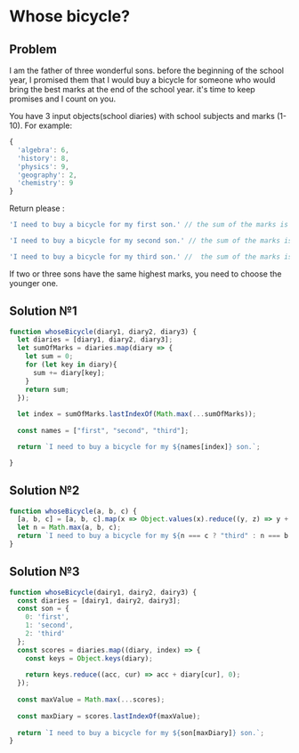 # Whose bicycle?

## Problem
I am the father of three wonderful sons. before the beginning of the school year, I promised them that I would buy a bicycle for someone who would bring the best marks at the end of the school year. it's time to keep promises and I count on you.

You have 3 input objects(school diaries) with school subjects and marks (1-10). For example:

```javascript
{
  'algebra': 6,
  'history': 8,
  'physics': 9,
  'geography': 2,
  'chemistry': 9
}
```

Return please :

```javascript
'I need to buy a bicycle for my first son.' // the sum of the marks is the highest  in the first diary.

'I need to buy a bicycle for my second son.' // the sum of the marks is the highest in the second diary.

'I need to buy a bicycle for my third son.' //  the sum of the marks is the highest in the third diary.
```

If two or three sons have the same highest marks, you need to choose the younger one. 


## Solution №1
```javascript
function whoseBicycle(diary1, diary2, diary3) {
  let diaries = [diary1, diary2, diary3];
  let sumOfMarks = diaries.map(diary => {
    let sum = 0;
    for (let key in diary){
      sum += diary[key];
    }
    return sum;
  });
  
  let index = sumOfMarks.lastIndexOf(Math.max(...sumOfMarks));
  
  const names = ["first", "second", "third"];

  return `I need to buy a bicycle for my ${names[index]} son.`;

}
```

## Solution №2
```javascript
function whoseBicycle(a, b, c) {
  [a, b, c] = [a, b, c].map(x => Object.values(x).reduce((y, z) => y + z, 0));
  let n = Math.max(a, b, c);
  return `I need to buy a bicycle for my ${n === c ? "third" : n === b ? "second" : "first"} son.`;
}
```

## Solution №3
```javascript
function whoseBicycle(dairy1, dairy2, dairy3) {
  const diaries = [dairy1, dairy2, dairy3];
  const son = {
    0: 'first',
    1: 'second',
    2: 'third'
  };
  const scores = diaries.map((diary, index) => {
    const keys = Object.keys(diary);
    
    return keys.reduce((acc, cur) => acc + diary[cur], 0);
  });
  
  const maxValue = Math.max(...scores);
  
  const maxDiary = scores.lastIndexOf(maxValue);
  
  return `I need to buy a bicycle for my ${son[maxDiary]} son.`;
}
```
